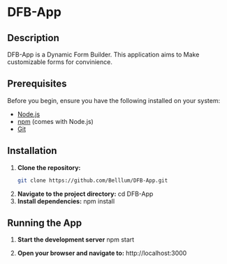 # DFB-App

## Description

DFB-App is a Dynamic Form Builder. This application aims to Make customizable forms for convinience.

## Prerequisites

Before you begin, ensure you have the following installed on your system:

- [Node.js](https://nodejs.org/en/download/)
- [npm](https://www.npmjs.com/get-npm) (comes with Node.js)
- [Git](https://git-scm.com/downloads)

## Installation

1. **Clone the repository:**
   ```bash
   git clone https://github.com/Belllum/DFB-App.git
   ```
2. **Navigate to the project directory:**
   cd DFB-App
3. **Install dependencies:**
   npm install

## Running the App

1. **Start the development server**
   npm start

2. **Open your browser and navigate to:**
   http://localhost:3000
